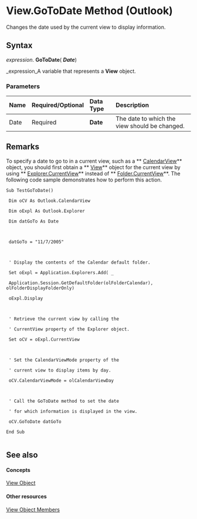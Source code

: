 
# View.GoToDate Method (Outlook)

Changes the date used by the current view to display information.


## Syntax

 _expression_. **GoToDate**( **_Date_**)

 _expression_A variable that represents a  **View** object.


### Parameters



|**Name**|**Required/Optional**|**Data Type**|**Description**|
|:-----|:-----|:-----|:-----|
|Date|Required| **Date**|The date to which the view should be changed.|

## Remarks

To specify a date to go to in a current view, such as a  ** [CalendarView](37e078b9-9fc6-5894-b043-06d7257666a8.md)** object, you should first obtain a ** [View](41c8d149-9912-1685-4c8b-3c849cc6f1ed.md)** object for the current view by using ** [Explorer.CurrentView](177e6387-9ccb-cb71-bbe5-332c25485848.md)** instead of ** [Folder.CurrentView](42af4345-60f1-10cd-66e5-517ca002284b.md)**. The following code sample demonstrates how to perform this action.


```
Sub TestGoToDate() 
 
 Dim oCV As Outlook.CalendarView 
 
 Dim oExpl As Outlook.Explorer 
 
 Dim datGoTo As Date 
 
 
 
 datGoTo = "11/7/2005" 
 
 
 
 ' Display the contents of the Calendar default folder. 
 
 Set oExpl = Application.Explorers.Add( _ 
 
 Application.Session.GetDefaultFolder(olFolderCalendar), olFolderDisplayFolderOnly) 
 
 oExpl.Display 
 
 
 
 ' Retrieve the current view by calling the 
 
 ' CurrentView property of the Explorer object. 
 
 Set oCV = oExpl.CurrentView 
 
 
 
 ' Set the CalendarViewMode property of the 
 
 ' current view to display items by day. 
 
 oCV.CalendarViewMode = olCalendarViewDay 
 
 
 
 ' Call the GoToDate method to set the date 
 
 ' for which information is displayed in the view. 
 
 oCV.GoToDate datGoTo 
 
End Sub 
 

```


## See also


#### Concepts


 [View Object](41c8d149-9912-1685-4c8b-3c849cc6f1ed.md)
#### Other resources


 [View Object Members](ed3196c6-e779-64f7-db1d-e2fd22bb4688.md)
